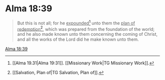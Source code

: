 # Alma 18:39

> But this is not all; for he <u>expounded</u>[^a] unto them the <u>plan of redemption</u>[^b], which was prepared from the foundation of the world; and he also made known unto them concerning the coming of Christ, and all the works of the Lord did he make known unto them.

[Alma 18:39](https://www.churchofjesuschrist.org/study/scriptures/bofm/alma/18?lang=eng&id=p39#p39)


[^a]: [[Alma 19.31|Alma 19:31]]. [[Missionary Work|TG Missionary Work]].  
[^b]: [[Salvation, Plan of|TG Salvation, Plan of]].  
